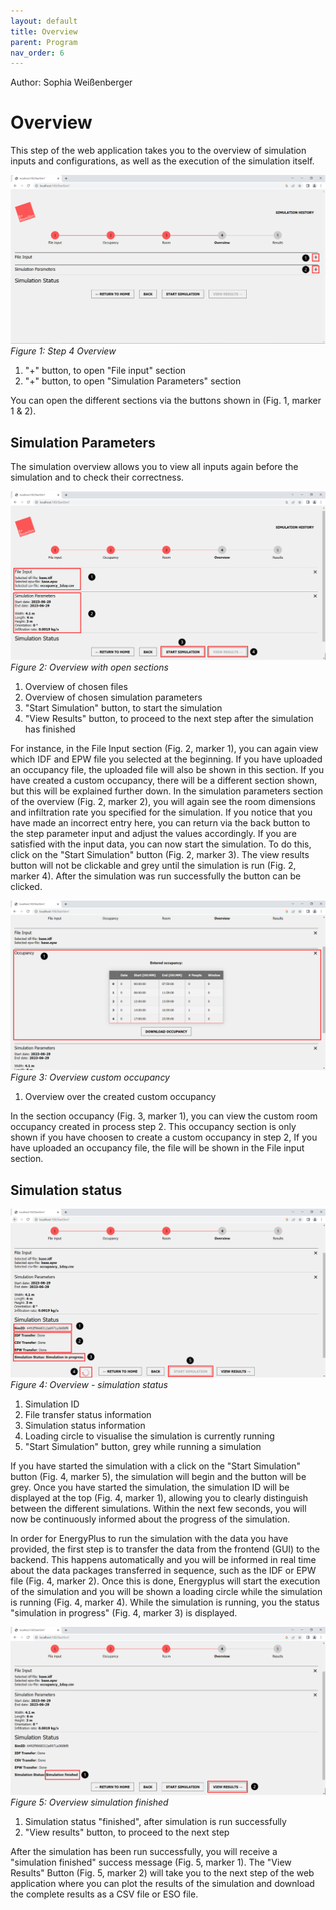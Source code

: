 ```yaml
---
layout: default
title: Overview
parent: Program
nav_order: 6
---
```


Author: Sophia Weißenberger
# Overview

This step of the web application takes you to the overview of simulation inputs and configurations, as well as the execution of the simulation itself.

![Figg. 1](images/Overview2Marker.PNG)
*Figure 1: Step 4 Overview*

1. "+" button, to open "File input" section
2. "+" button, to open "Simulation Parameters" section
   
You can open the different sections via the buttons shown in (Fig. 1, marker 1 & 2).

## Simulation Parameters

The simulation overview allows you to view all inputs again before the simulation and to check their correctness.

![Figg. 2](images/Overview1Marker.PNG)
*Figure 2: Overview with open sections*

1. Overview of chosen files
2. Overview of chosen simulation parameters
3. "Start Simulation" button, to start the simulation
4. "View Results" button, to proceed to the next step after the simulation has finished


For instance, in the File Input section (Fig. 2, marker 1), you can again view which IDF and EPW file you selected at the beginning. If you have uploaded an occupancy file, the uploaded file will also be shown in this section. If you have created a custom occupancy, there will be a different section shown, but this will be explained further down. In the simulation parameters section of the overview (Fig. 2, marker 2), you will again see the room dimensions and infiltration rate you specified for the simulation. If you notice that you have made an incorrect entry here, you can return via the back button to the step parameter input and adjust the values accordingly. If you are satisfied with the input data, you can now start the simulation. To do this, click on the "Start Simulation" button (Fig. 2, marker 3). The view results button will not be clickable and grey until the simulation is run (Fig. 2, marker 4). After the simulation was run successfully the button can be clicked. 

![Figg. 3](images/Overview5Marker.PNG)
*Figure 3: Overview custom occupancy*

1. Overview over the created custom occupancy

In the section occupancy (Fig. 3, marker 1), you can view the custom room occupancy created in process step 2. This occupancy section is only shown if you have choosen to create a custom occupancy in step 2, If you have uploaded an occupancy file, the file will be shown in the File input section.

## Simulation status 

![Figg. 4](images/Overview3Marker.PNG)
*Figure 4: Overview - simulation status*

1. Simulation ID
2. File transfer status information
3. Simulation status information
4. Loading circle to visualise the simulation is currently running
5. "Start Simulation" button, grey while running a simulation

If you have started the simulation with a click on the "Start Simulation" button (Fig. 4, marker 5), the simulation will begin and the button will be grey. Once you have started the simulation, the simulation ID will be displayed at the top (Fig. 4, marker 1), allowing you to clearly distinguish between the different simulations. Within the next few seconds, you will now be continuously informed about the progress of the simulation.

In order for EnergyPlus to run the simulation with the data you have provided, the first step is to transfer the data from the frontend (GUI) to the backend. This happens automatically and you will be informed in real time about the data packages transferred in sequence, such as the IDF or EPW file (Fig. 4, marker 2). Once this is done, Energyplus will start the execution of the simulation and you will be shown a loading circle while the simulation is running (Fig. 4, marker 4). While the simulation is running, you the status "simulation in progress" (Fig. 4, marker 3) is displayed.

![Figg. 5](images/Overview4Marker.PNG)
*Figure 5: Overview simulation finished*

1. Simulation status "finished", after simulation is run successfully
2. "View results" button, to proceed to the next step

After the simulation has been run successfully, you will receive a "simulation finished" success message (Fig. 5, marker 1). The "View Results" Button  (Fig. 5, marker 2) will take you to the next step of the web application where you can plot the results of the simulation and download the complete results as a CSV file or ESO file.

